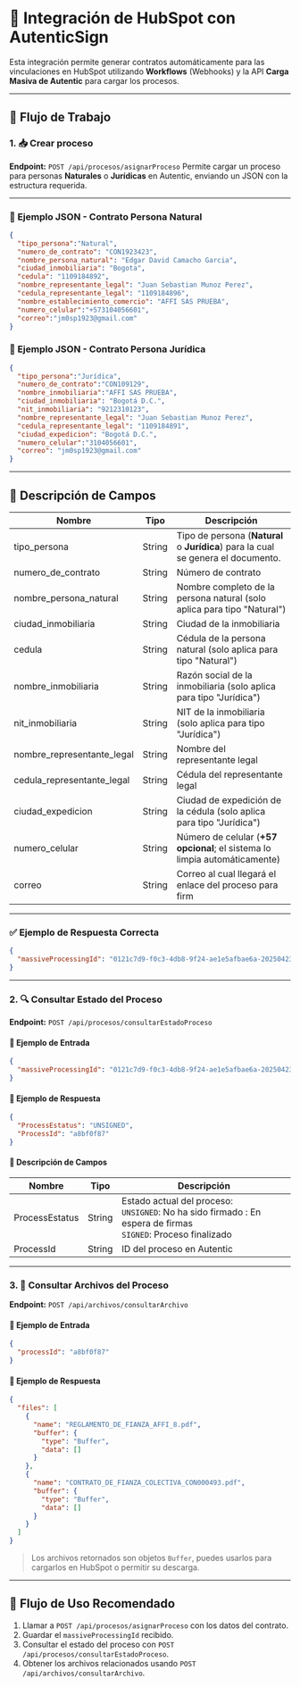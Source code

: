 
# 📄 Integración de HubSpot con AutenticSign

Esta integración permite generar contratos automáticamente para las vinculaciones en HubSpot utilizando **Workflows** (Webhooks) y la API **Carga Masiva de Autentic** para cargar los procesos.

---

## 🧭 Flujo de Trabajo

### 1. 📥 Crear proceso

**Endpoint:** `POST /api/procesos/asignarProceso`
Permite cargar un proceso para personas **Naturales** o **Jurídicas** en Autentic, enviando un JSON con la estructura requerida.

---

### 📌 Ejemplo JSON - Contrato Persona Natural

```json
{
  "tipo_persona":"Natural",
  "numero_de_contrato": "CON1923423",
  "nombre_persona_natural": "Edgar David Camacho Garcia",
  "ciudad_inmobiliaria": "Bogota",
  "cedula": "1109184892",
  "nombre_representante_legal": "Juan Sebastian Munoz Perez",
  "cedula_representante_legal": "1109184896",
  "nombre_establecimiento_comercio": "AFFI SAS PRUEBA",
  "numero_celular":"+573104056601",
  "correo":"jm0sp1923@gmail.com"
}
```

### 📌 Ejemplo JSON - Contrato Persona Jurídica

```json
{
  "tipo_persona":"Jurídica",
  "numero_de_contrato":"CON109129",
  "nombre_inmobiliaria":"AFFI SAS PRUEBA",
  "ciudad_inmobiliaria": "Bogotá D.C.",
  "nit_inmobiliaria": "9212310123",
  "nombre_representante_legal": "Juan Sebastian Munoz Perez",
  "cedula_representante_legal": "1109184891",
  "ciudad_expedicion": "Bogotá D.C.",
  "numero_celular":"3104056601",
  "correo": "jm0sp1923@gmail.com"
}
```

---

## 🧾 Descripción de Campos

| Nombre                     | Tipo   | Descripción                                                                                   |
| -------------------------- | ------ | ---------------------------------------------------------------------------------------------- |
| tipo_persona               | String | Tipo de persona (**Natural** o **Jurídica**) para la cual se genera el documento. |
| numero_de_contrato         | String | Número de contrato                                                                            |
| nombre_persona_natural     | String | Nombre completo de la persona natural (solo aplica para tipo "Natural")                        |
| ciudad_inmobiliaria        | String | Ciudad de la inmobiliaria                                                                      |
| cedula                     | String | Cédula de la persona natural (solo aplica para tipo "Natural")                                |
| nombre_inmobiliaria        | String | Razón social de la inmobiliaria (solo aplica para tipo "Jurídica")                           |
| nit_inmobiliaria           | String | NIT de la inmobiliaria (solo aplica para tipo "Jurídica")                                     |
| nombre_representante_legal | String | Nombre del representante legal                                                                 |
| cedula_representante_legal | String | Cédula del representante legal                                                                |
| ciudad_expedicion          | String | Ciudad de expedición de la cédula (solo aplica para tipo "Jurídica")                        |
| numero_celular             | String | Número de celular (**+57 opcional**; el sistema lo limpia automáticamente)             |
| correo                     | String | Correo al cual llegará el enlace del proceso para firm                                        |

---

### ✅ Ejemplo de Respuesta Correcta

```json
{
  "massiveProcessingId": "0121c7d9-f0c3-4db8-9f24-ae1e5afbae6a-20250423085935"
}
```

---

### 2. 🔍 Consultar Estado del Proceso

**Endpoint:** `POST /api/procesos/consultarEstadoProceso`

#### 📌 Ejemplo de Entrada

```json
{
  "massiveProcessingId": "0121c7d9-f0c3-4db8-9f24-ae1e5afbae6a-20250423085935"
}
```

#### 📌 Ejemplo de Respuesta

```json
{
  "ProcessEstatus": "UNSIGNED",
  "ProcessId": "a8bf0f87"
}
```

#### 🧾 Descripción de Campos

| Nombre         | Tipo   | Descripción                                                                                                                |
| -------------- | ------ | --------------------------------------------------------------------------------------------------------------------------- |
| ProcessEstatus | String | Estado actual del proceso:<br />`UNSIGNED`: No ha sido firmado : En espera de firmas <br />`SIGNED`: Proceso finalizado |
| ProcessId      | String | ID del proceso en Autentic                                                                                                  |

---

### 3. 📂 Consultar Archivos del Proceso

**Endpoint:** `POST /api/archivos/consultarArchivo`

#### 📌 Ejemplo de Entrada

```json
{
  "processId": "a8bf0f87"
}
```

#### 📌 Ejemplo de Respuesta

```json
{
  "files": [
    {
      "name": "REGLAMENTO_DE_FIANZA_AFFI_8.pdf",
      "buffer": {
        "type": "Buffer",
        "data": []
      }
    },
    {
      "name": "CONTRATO_DE_FIANZA_COLECTIVA_CON000493.pdf",
      "buffer": {
        "type": "Buffer",
        "data": []
      }
    }
  ]
}
```

> Los archivos retornados son objetos `Buffer`, puedes usarlos para cargarlos en HubSpot o permitir su descarga.

---

## 🧩 Flujo de Uso Recomendado

1. Llamar a `POST /api/procesos/asignarProceso` con los datos del contrato.
2. Guardar el `massiveProcessingId` recibido.
3. Consultar el estado del proceso con `POST /api/procesos/consultarEstadoProceso`.
4. Obtener los archivos relacionados usando `POST /api/archivos/consultarArchivo`.

